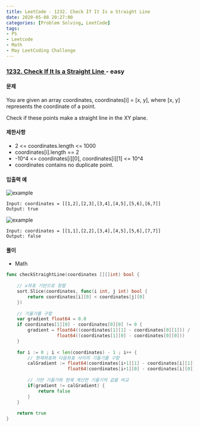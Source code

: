 ```yaml
---
title: LeetCode - 1232. Check If It Is a Straight Line
date: 2020-05-08 20:27:00
categories: [Problem Solving, LeetCode]
tags:
- PS
- Leetcode
- Math
- May LeetCoding Challenge
---
```


### [ 1232. Check If It Is a Straight Line ](https://leetcode.com/problems/check-if-it-is-a-straight-line/) - easy

#### 문제

You are given an array coordinates, coordinates[i] = [x, y], where [x, y] represents the coordinate of a point. 

Check if these points make a straight line in the XY plane.

#### 제한사항

- 2 <= coordinates.length <= 1000
- coordinates[i].length == 2
- -10^4 <= coordinates[i][0], coordinates[i][1] <= 10^4
- coordinates contains no duplicate point.


#### 입출력 예

![example](https://assets.leetcode.com/uploads/2019/10/15/untitled-diagram-2.jpg)

```
Input: coordinates = [[1,2],[2,3],[3,4],[4,5],[5,6],[6,7]]
Output: true
```

![example](https://assets.leetcode.com/uploads/2019/10/09/untitled-diagram-1.jpg)

```
Input: coordinates = [[1,1],[2,2],[3,4],[4,5],[5,6],[7,7]]
Output: false
```

#### 풀이

- Math

```go
func checkStraightLine(coordinates [][]int) bool {
    
    // x좌표 기반으로 정렬
    sort.Slice(coordinates, func(i int, j int) bool {
        return coordinates[i][0] < coordinates[j][0]
    })
    
    // 기울기를 구함
    var gradient float64 = 0.0
    if coordinates[1][0] - coordinates[0][0] != 0 {
        gradient = float64((coordinates[1][1] - coordinates[0][1])) / 
                   float64((coordinates[1][0] - coordinates[0][0]))
    }
    
    for i := 0 ; i < len(coordinates) - 1 ; i++ {    
        // 현재좌표와 다음좌표 사이의 기울기를 구함
        calGradient := float64(coordinates[i+1][1] - coordinates[i][1]) / 
                       float64(coordinates[i+1][0] - coordinates[i][0])
        
        // 기반 기울기와 현재 계산한 기울기의 값을 비교
        if(gradient != calGradient) {
            return false
        }
    }
    
    return true
}
```
